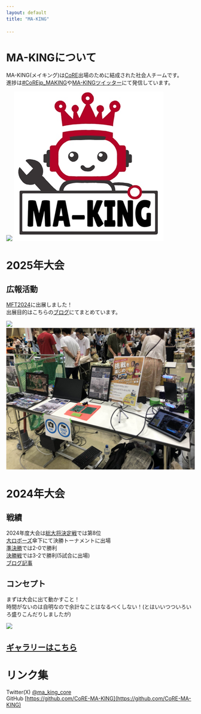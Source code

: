 ```yaml
---
layout: default
title: "MA-KING"

---
```

<link rel="icon" href="/favicon.ico" type="image/x-icon">

# MA-KINGについて

MA-KING(メイキング)は[CoRE](https://core.scramble-robot.org/)出場のために結成された社会人チームです。  
進捗は[#CoREjp_MAKING](https://twitter.com/search?q=%23CoREjp_MAKING)や[MA-KINGツイッター](https://twitter.com/ma_king_core)にて発信しています。

![](img/2024/決勝戦第3試合序盤撃破シーン.gif)
![](img/ma_king_logo.jpg)

# 2025年大会
## 広報活動
[MFT2024](https://makezine.jp/event/makers-mft2024/m0174/)に出展しました！  
出展目的はこちらの[ブログ](https://blog.mmaakkyyii.com/posts/post53/)にてまとめています。

![](img/2025/MFT2024/MFT_booth.jpg)
![](img/2025/MFT2024/MFT_desk.jpg)

# 2024年大会
## 戦績
2024年度大会は[総大将決定戦](https://www.youtube.com/live/vzNiVW0RnFI?si=99GYdgR8uguHoofI)では第8位  
[大ロボーズ](https://core.scramble-robot.org/player_team/dairobos/)傘下にて決勝トーナメントに出場  
[準決勝](https://www.youtube.com/live/S1zGDQoMSXo?si=l3i_r7DlhmGuDFUf)では2-0で勝利  
[決勝戦](https://www.youtube.com/live/UWSe1TFjZzk?si=oNLwdvn6uPN005K1)では3-2で勝利(5試合に出場)  
[ブログ記事](https://blog.mmaakkyyii.com/posts/post51/)

## コンセプト
まずは大会に出て動かすこと！  
時間がないのは自明なので余計なことはなるべくしない！(とはいいつついろいろ盛りこんだりしましたが)

![](img/2024/machine2024.gif)  

## [ギャラリーはこちら](gallery.md)

# リンク集
Twitter(X) [@ma_king_core](https://twitter.com/ma_king_core)  
GitHub [https://github.com/CoRE-MA-KING](https://github.com/CoRE-MA-KING)

